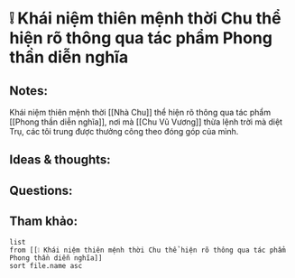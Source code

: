 # ❕ Khái niệm thiên mệnh thời Chu thể hiện rõ thông qua tác phẩm Phong thần diễn nghĩa

## Notes:
Khái niệm thiên mệnh thời [[Nhà Chu]] thể hiện rõ thông qua tác phẩm [[Phong thần diễn nghĩa]], nơi mà [[Chu Vũ Vương]] thừa lệnh trời mà diệt Trụ, các tôi trung được thưởng công theo đóng góp của mình.

## Ideas & thoughts:

## Questions:


## Tham khảo:
```dataview
list
from [[❕ Khái niệm thiên mệnh thời Chu thể hiện rõ thông qua tác phẩm Phong thần diễn nghĩa]]
sort file.name asc
```